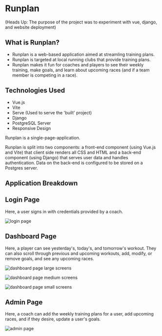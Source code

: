 # Runplan

(Heads Up: The purpose of the project was to experiment with vue, django, and website deployment)

## What is Runplan?
- Runplan is a web-based application aimed at streamling training plans.
- Runplan is targeted at local running clubs that provide training plans.
- Runplan makes it fun for coaches and players to see their weekly training, make goals, and learn about upcoming races (and if a team member is competing in a race).

## Technologies Used
- Vue.js
- Vite
- Serve (Used to serve the 'built' project)
- Django
- PostgreSQL Server
- Responsive Design

Runplan is a single-page-application.

Runplan is split into two components: a front-end component (using Vue.js and Vite) that client side renders all CSS and HTML and a back-end component (using Django) that serves user data and handles authentication. Data on the back-end is configured to be stored on a Postgres server.

## Application Breakdown

## Login Page

Here, a user signs in with credentials provided by a coach.

![login page](https://github.com/gdavis-21/runplan-frontend/blob/c0a9a35c699f4468e52d806fd601f35ddb266805/login-screen.png)

## Dashboard Page

Here, a player can see yesterday's, today's, and tomorrow's workout. They can also scroll through previous and upcoming workouts, add, modify, or remove goals, and see any upcoming races.

![dashboard page large screens](https://github.com/gdavis-21/runplan-frontend/blob/c0a9a35c699f4468e52d806fd601f35ddb266805/large-screen.png)

![dashboard page medium screens](https://github.com/gdavis-21/runplan-frontend/blob/c0a9a35c699f4468e52d806fd601f35ddb266805/medium-screen.png)

![dashboard page small screens](https://github.com/gdavis-21/runplan-frontend/blob/c0a9a35c699f4468e52d806fd601f35ddb266805/small-screen.png)

## Admin Page

Here, a coach can add the weekly training plans for a user, add upcoming races, and if they desire, update a user's goals.

![admin page](https://github.com/gdavis-21/runplan-frontend/blob/c0a9a35c699f4468e52d806fd601f35ddb266805/admin-screen.png)
